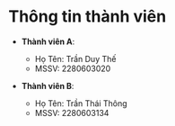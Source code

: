 # Thông tin thành viên

- **Thành viên A**:  
  - Họ Tên: Trần Duy Thế 
  - MSSV: 2280603020 

- **Thành viên B**:  
  - Họ Tên: Trần Thái Thông 
  - MSSV: 2280603134